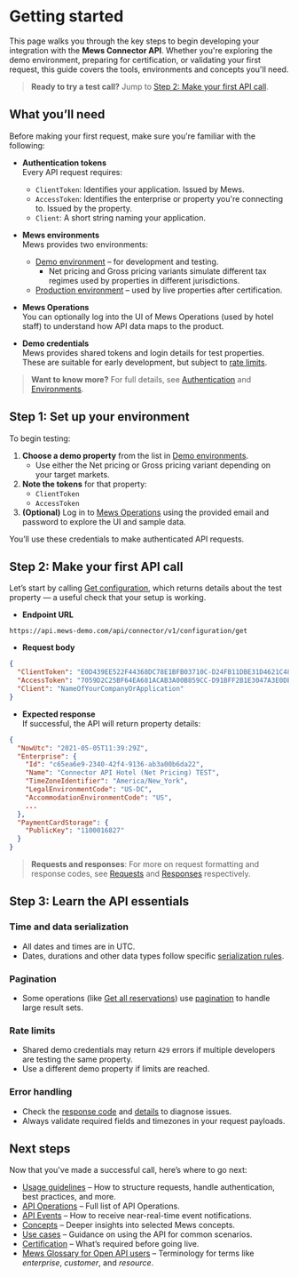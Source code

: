 # Getting started

This page walks you through the key steps to begin developing your integration with the __Mews Connector API__. Whether you're exploring the demo environment, preparing for certification, or validating your first request, this guide covers the tools, environments and concepts you'll need.

> **Ready to try a test call?** Jump to [Step 2: Make your first API call](#step-2-make-your-first-api-call).

## What you’ll need

Before making your first request, make sure you're familiar with the following:

- **Authentication tokens**<br>
  Every API request requires:
  - `ClientToken`: Identifies your application. Issued by Mews.
  - `AccessToken`: Identifies the enterprise or property you're connecting to. Issued by the property.
  - `Client`: A short string naming your application.

- **Mews environments**<br>
  Mews provides two environments:
  - [Demo environment](../guidelines/environments.md#demo-environment) – for development and testing.
    - Net pricing and Gross pricing variants simulate different tax regimes used by properties in different jurisdictions.
  - [Production environment](../guidelines/environments.md#production-environment) – used by live properties after certification.

- **Mews Operations**<br>
  You can optionally log into the UI of Mews Operations (used by hotel staff) to understand how API data maps to the product.

- **Demo credentials**<br>
  Mews provides shared tokens and login details for test properties. These are suitable for early development, but subject to [rate limits](../guidelines/requests.md#request-limits).

> **Want to know more?** For full details, see [Authentication](../guidelines/authentication.md) and [Environments](../guidelines/environments.md).

## Step 1: Set up your environment

To begin testing:

1. **Choose a demo property** from the list in [Demo environments](../guidelines/environments.md#demo-environments).
   - Use either the Net pricing or Gross pricing variant depending on your target markets.
2. **Note the tokens** for that property:
   - `ClientToken`
   - `AccessToken`
3. **(Optional)** Log in to [Mews Operations](https://app.mews-demo.com) using the provided email and password to explore the UI and sample data.

You’ll use these credentials to make authenticated API requests.

## Step 2: Make your first API call

Let’s start by calling [Get configuration](../operations/configuration.md#get-configuration), which returns details about the test property — a useful check that your setup is working.

- **Endpoint URL**

```
https://api.mews-demo.com/api/connector/v1/configuration/get
```

- **Request body**
```json
{
  "ClientToken": "E0D439EE522F44368DC78E1BFB03710C-D24FB11DBE31D4621C4817E028D9E1D",
  "AccessToken": "7059D2C25BF64EA681ACAB3A00B859CC-D91BFF2B1E3047A3E0DEC1D57BE1382",
  "Client": "NameOfYourCompanyOrApplication"
}
```

- **Expected response**  
If successful, the API will return property details:
```json
{
  "NowUtc": "2021-05-05T11:39:29Z",
  "Enterprise": {
    "Id": "c65ea6e9-2340-42f4-9136-ab3a00b6da22",
    "Name": "Connector API Hotel (Net Pricing) TEST",
    "TimeZoneIdentifier": "America/New_York",
    "LegalEnvironmentCode": "US-DC",
    "AccommodationEnvironmentCode": "US",
    ...
  },
  "PaymentCardStorage": {
    "PublicKey": "1100016827"
  }
}
```

> **Requests and responses**: For more on request formatting and response codes, see [Requests](../guidelines/requests.md) and [Responses](../guidelines/responses.md) respectively.

## Step 3: Learn the API essentials

### Time and data serialization
- All dates and times are in UTC.
- Dates, durations and other data types follow specific [serialization rules](../guidelines/serialization.md).

### Pagination
- Some operations (like [Get all reservations](../operations/reservations.md#get-all-reservations-2023-06-06)) use [pagination](../guidelines/pagination.md) to handle large result sets.

### Rate limits
- Shared demo credentials may return `429` errors if multiple developers are testing the same property.
- Use a different demo property if limits are reached.

### Error handling
- Check the [response code](../guidelines/responses.md#response-codes) and [details](../guidelines/responses.md#error-response-details) to diagnose issues.
- Always validate required fields and timezones in your request payloads.

## Next steps

Now that you've made a successful call, here’s where to go next:

- [Usage guidelines](../guidelines/README.md) – How to structure requests, handle authentication, best practices, and more.
- [API Operations](../operations/README.md) – Full list of API Operations.
- [API Events](../events/README.md) – How to receive near-real-time event notifications.
- [Concepts](../concepts/README.md) – Deeper insights into selected Mews concepts.
- [Use cases](../use-cases/README.md) – Guidance on using the API for common scenarios.
- [Certification](../your-journey/certification.md) – What’s required before going live.
- [Mews Glossary for Open API users](https://help.mews.com/s/article/Mews-Glossary-for-Open-API-users?language=en_US) – Terminology for terms like *enterprise*, *customer*, and *resource*.

